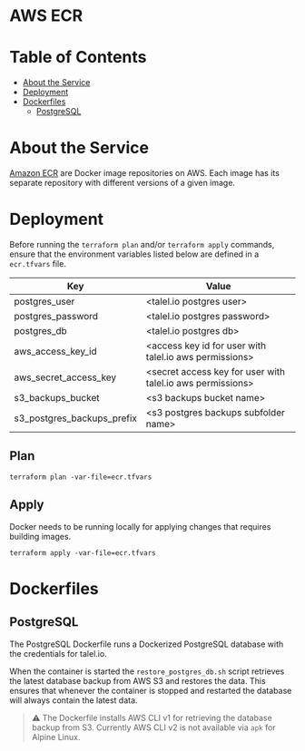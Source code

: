 # AWS ECR

# Table of Contents

- [About the Service](#about-the-service)
- [Deployment](#deployment)
- [Dockerfiles](#dockerfiles)
    - [PostgreSQL](#postgresql)

# About the Service

[Amazon ECR](https://aws.amazon.com/ecr/) are Docker image repositories on AWS. Each image has its separate repository with different versions of a given image.

# Deployment

Before running the `terraform plan` and/or `terraform apply` commands, ensure that the environment variables listed below are defined in a `ecr.tfvars` file.

| Key                        | Value                                                        |
|----------------------------|--------------------------------------------------------------|
| postgres_user              | \<talel.io postgres user\>                                   |
| postgres_password          | \<talel.io postgres password\>                               |
| postgres_db                | \<talel.io postgres db\>                                     |
| aws_access_key_id          | \<access key id for user with talel.io aws permissions\>     |
| aws_secret_access_key      | \<secret access key for user with talel.io aws permissions\> |
| s3_backups_bucket          | \<s3 backups bucket name\>                                   |
| s3_postgres_backups_prefix | \<s3 postgres backups subfolder name\>                       |

## Plan

```shell
terraform plan -var-file=ecr.tfvars
```

## Apply

Docker needs to be running locally for applying changes that requires building images.

```shell
terraform apply -var-file=ecr.tfvars
```

# Dockerfiles

## PostgreSQL

The PostgreSQL Dockerfile runs a Dockerized PostgreSQL database with the credentials for talel.io.

When the container is started the `restore_postgres_db.sh` script retrieves the latest database backup from AWS S3 and restores the data. This ensures that whenever the container is stopped and restarted the database will always contain the latest data.

> ⚠️ The Dockerfile installs AWS CLI v1 for retrieving the database backup from S3. Currently AWS CLI v2 is not available via `apk` for Alpine Linux.
